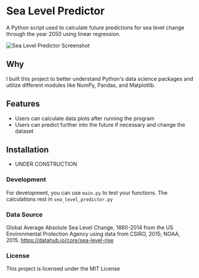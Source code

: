 # Sea Level Predictor

A Python script used to calculate future predictions for sea level change through the year 2050 using linear regression.

![Sea Level Predictor Screenshot](https://bstefansen.github.io/Portfolio/images/sea_level_plot.png)

## Why
I built this project to better understand Python's data science packages and utilize different modules like NumPy, Pandas, and Matplotlib.

## Features
- Users can calculate data plots after running the program
- Users can predict further into the future if necessary and change the dataset

## Installation
- UNDER CONSTRUCTION

### Development

For development, you can use `main.py` to test your functions. The calculations rest in `sea_level_predictor.py`

### Data Source
Global Average Absolute Sea Level Change, 1880-2014 from the US Environmental Protection Agency using data from CSIRO, 2015; NOAA, 2015.
https://datahub.io/core/sea-level-rise

### License
This project is licensed under the MIT License
